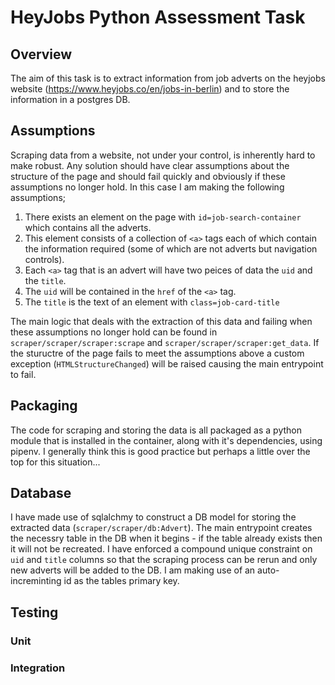 # HeyJobs Python Assessment Task

## Overview

The aim of this task is to extract information from job adverts on the heyjobs website (https://www.heyjobs.co/en/jobs-in-berlin) and to store the information in a postgres DB.

## Assumptions

Scraping data from a website, not under your control, is inherently hard to make robust. Any solution should have clear assumptions about the structure of the page and should fail quickly and obviously if these assumptions no longer hold. In this case I am making the following assumptions;

1. There exists an element on the page with `id=job-search-container` which contains all the adverts.
2. This element consists of a collection of `<a>` tags each of which contain the information required (some of which are not adverts but navigation controls).
3. Each `<a>` tag that is an advert will have two peices of data the `uid` and the `title`.
4. The `uid` will be contained in the `href` of the `<a>` tag.
5. The `title` is the text of an element with `class=job-card-title`

The main logic that deals with the extraction of this data and failing when these assumptions no longer hold can be found in `scraper/scraper/scraper:scrape` and `scraper/scraper/scraper:get_data`. If the stuructre of the page fails to meet the assumptions above a custom exception (`HTMLStructureChanged`) will be raised causing the main entrypoint to fail.

## Packaging

The code for scraping and storing the data is all packaged as a python module that is installed in the container, along with it's dependencies, using pipenv. I generally think this is good practice but perhaps a little over the top for this situation...

## Database

I have made use of sqlalchmy to construct a DB model for storing the extracted data (`scraper/scraper/db:Advert`). The main entrypoint creates the necessry table in the DB when it begins - if the table already exists then it will not be recreated. I have enforced a compound unique constraint on `uid` and `title` columns so that the scraping process can be rerun and only new adverts will be added to the DB. I am making use of an auto-increminting id as the tables primary key.

## Testing

### Unit

### Integration
